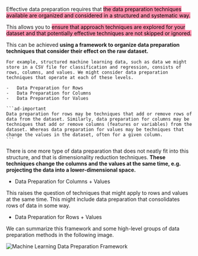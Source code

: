Effective data preparation requires that <mark style="background: #FF5582A6;">the data preparation techniques available are organized and considered in a structured and systematic way.</mark> 

This allows you to <mark style="background: #FF5582A6;">ensure that approach techniques are explored for your dataset and that potentially effective techniques are not skipped or ignored.</mark> 

This can be achieved **using a framework to organize data preparation techniques that consider their effect on the raw dataset.**


````ad-abstract
For example, structured machine learning data, such as data we might store in a CSV file for classification and regression, consists of rows, columns, and values. We might consider data preparation techniques that operate at each of these levels.

-   Data Preparation for Rows
-   Data Preparation for Columns
-   Data Preparation for Values

```ad-important
Data preparation for rows may be techniques that add or remove rows of data from the dataset. Similarly, data preparation for columns may be techniques that add or remove columns (features or variables) from the dataset. Whereas data preparation for values may be techniques that change the values in the dataset, often for a given column.
```
````


There is one more type of data preparation that does not neatly fit into this structure, and that is dimensionality reduction techniques. **These techniques change the columns and the values at the same time, e.g. projecting the data into a lower-dimensional space.**

-   Data Preparation for Columns + Values

This raises the question of techniques that might apply to rows and values at the same time. This might include data preparation that consolidates rows of data in some way.

-   Data Preparation for Rows + Values

We can summarize this framework and some high-level groups of data preparation methods in the following image.

![Machine Learning Data Preparation Framework](https://machinelearningmastery.com/wp-content/uploads/2020/07/Machine-Learning-Data-Preparation-Framework.png)